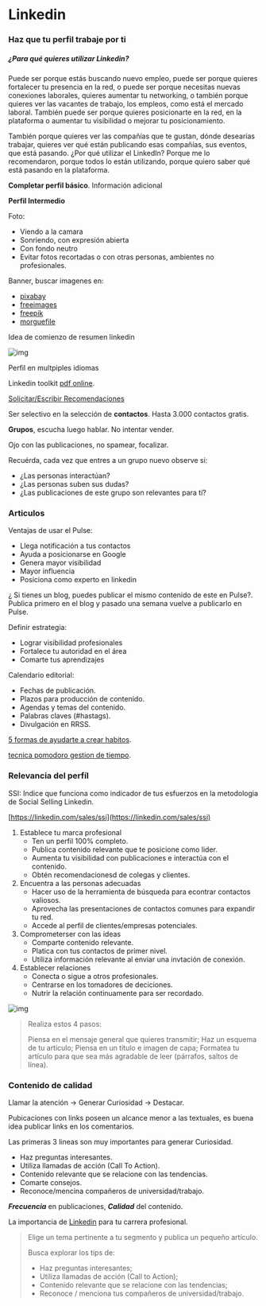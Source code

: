 # Linkedin

### Haz que tu perfil trabaje por ti

##### ¿Para qué quieres utilizar Linkedin?

Puede ser porque estás buscando nuevo empleo, puede ser porque quieres fortalecer
tu presencia en la red, o puede ser porque necesitas nuevas conexiones laborales,
quieres aumentar tu networking, o también porque quieres ver las vacantes de
trabajo, los empleos, como está el mercado laboral. También puede ser porque
quieres posicionarte en la red, en la plataforma o aumentar tu visibilidad o
mejorar tu posicionamiento.

También porque quieres ver las compañías que te gustan, dónde desearías trabajar,
quieres ver qué están publicando esas compañías, sus eventos, que está pasando.
¿Por qué utilizar el LinkedIn? Porque me lo recomendaron, porque todos lo están
utilizando, porque quiero saber qué está pasando en la plataforma.

**Completar perfil básico**. Información adicional

**Perfil Intermedio**

Foto:

- Viendo a la camara
- Sonriendo, con expresión abierta
- Con fondo neutro
- Evitar fotos recortadas o con otras personas, ambientes no profesionales.

Banner, buscar imagenes en:
- [pixabay](https://pixabay.com)
- [freeimages](https://www.freeimages.com/es)
- [freepik](https://www.freepik.es/)
- [morguefile](https://morguefile.com/)

Idea de comienzo de resumen linkedin

![img](idea_partida_resumen_profesional_.png)

Perfil en multpiples idiomas

Linkedin toolkit [pdf online](https://caelum-online-public.s3.amazonaws.com/1826-zbrush-osteologia-femur/02/Toolkit+Linkedin.pdf).

[Solicitar/Escribir Recomendaciones](https://blog.hubspot.es/sales/escribir-recomendaciones-linkedin)

Ser selectivo en la selección de **contactos**. Hasta 3.000 contactos gratis.

**Grupos**, escucha luego hablar. No intentar vender.

Ojo con las publicaciones, no spamear, focalizar.

Recuérda, cada vez que entres a un grupo nuevo observe si:

- ¿Las personas interactúan?
- ¿Las personas suben sus dudas?
- ¿Las publicaciones de este grupo son relevantes para tí?

### Articulos

Ventajas de usar el Pulse:

- Llega notificación a tus contactos
- Ayuda a posicionarse en Google
- Genera mayor visibilidad
- Mayor influencia
- Posiciona como experto en linkedin

¿ Si tienes un blog, puedes publicar el mismo contenido de este en Pulse?.
Publica primero en el blog y pasado una semana vuelve a publicarlo en Pulse.

Definir estrategia:

- Lograr visibilidad profesionales
- Fortalece tu autoridad en el área
- Comarte tus aprendizajes

Calendario editorial:

- Fechas de publicación.
- Plazos para producción de contenido.
- Agendas y temas del contenido.
- Palabras claves (#hastags).
- Divulgación en RRSS.

[5 formas de ayudarte a crear habitos](https://www.aluracursos.com/blog/5-formas-de-ayudarte-a-crear-mejores-habitos).

[tecnica pomodoro gestion de tiempo](https://www.aluracursos.com/blog/tecnica-pomodoro-gestiona-tu-tiempo-con-sencillez).

### Relevancia del perfíl

SSI: Indice que funciona como indicador de tus esfuerzos en la metodologia de
Social Selling Linkedin.

[https://linkedin.com/sales/ssi](https://linkedin.com/sales/ssi)

1. Establece tu marca profesional
    - Ten un perfil 100% completo.
    - Publica contenido relevante que te posicione como lider.
    - Aumenta tu visibilidad con publicaciones e interactúa con el contenido.
    - Obtén recomendacionesd de colegas y clientes.
2. Encuentra a las personas adecuadas
    - Hacer uso de la herramienta de búsqueda para econtrar contactos valiosos.
    - Aprovecha las presentaciones de contactos comunes para expandir tu red.
    - Accede al perfil de clientes/empresas potenciales.
3. Comprometerser con las ideas
    - Comparte contenido relevante.
    - Platica con tus contactos de primer nivel.
    - Utiliza información relevante al enviar una invtación de conexión.
4. Establecer relaciones
    - Conecta o sigue a otros profesionales.
    - Centrarse en los tomadores de deciciones.
    - Nutrir la relación continuamente para ser recordado.

![img](linkedin_ssi.png)

> Realiza estos 4 pasos:
>  
> Piensa en el mensaje general que quieres transmitir; Haz un esquema de tu 
artículo; Piensa en un título e imagen de capa; Formatea tu artículo para que
sea más agradable de leer (párrafos, saltos de línea).


### Contenido de calidad

Llamar la atención -> Generar Curiosidad -> Destacar.

Pubicaciones con links poseen un alcance menor a las textuales, es buena idea
publicar links en los comentarios.

Las primeras 3 lineas son muy importantes para generar Curiosidad.

- Haz preguntas interesantes.
- Utiliza llamadas de acción (Call To Action).
- Contenido relevante que se relacione con las tendencias.
- Comarte consejos.
- Reconoce/mencina compañeros de universidad/trabajo.

***Frecuencia*** en publicaciones, ***Calidad*** del contenido.

La importancia de [Linkedin](https://www.aluracursos.com/blog/la-importancia-de-linkedIn-para-tu-carrera-profesional)
para tu carrera profesional.

> Elige un tema pertinente a tu segmento y publica un pequeño artículo.  
>  
> Busca explorar los tips de:  
> - Haz preguntas interesantes;  
> - Utiliza llamadas de acción (Call to Action);  
> - Contenido relevante que se relacione con las tendencias;  
> - Reconoce / menciona tus compañeros de universidad/trabajo.
